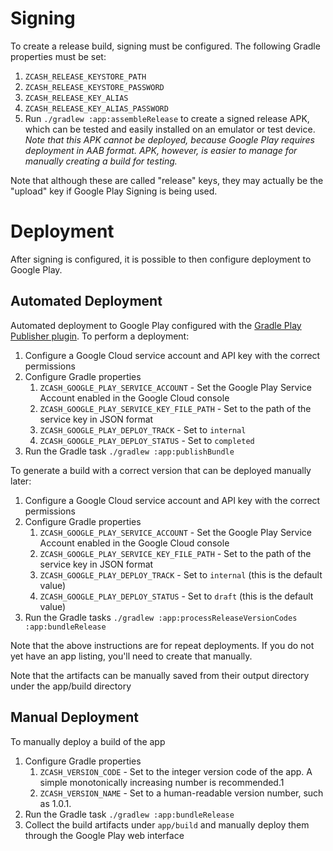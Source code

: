 # Signing
To create a release build, signing must be configured.  The following Gradle properties must be set:
1. `ZCASH_RELEASE_KEYSTORE_PATH`
1. `ZCASH_RELEASE_KEYSTORE_PASSWORD`
1. `ZCASH_RELEASE_KEY_ALIAS`
1. `ZCASH_RELEASE_KEY_ALIAS_PASSWORD`
1. Run `./gradlew :app:assembleRelease` to create a signed release APK, which can be tested and easily installed on an emulator or test device.  _Note that this APK cannot be deployed, because Google Play requires deployment in AAB format.  APK, however, is easier to manage for manually creating a build for testing._

Note that although these are called "release" keys, they may actually be the "upload" key if Google Play Signing is being used.

# Deployment
After signing is configured, it is possible to then configure deployment to Google Play.

## Automated Deployment
Automated deployment to Google Play configured with the [Gradle Play Publisher plugin](https://github.com/Triple-T/gradle-play-publisher).
To perform a deployment:
1. Configure a Google Cloud service account and API key with the correct permissions
1. Configure Gradle properties
    1. `ZCASH_GOOGLE_PLAY_SERVICE_ACCOUNT` - Set the Google Play Service Account enabled in the Google Cloud console
    1. `ZCASH_GOOGLE_PLAY_SERVICE_KEY_FILE_PATH` - Set to the path of the service key in JSON format
    1. `ZCASH_GOOGLE_PLAY_DEPLOY_TRACK` - Set to `internal`
    1. `ZCASH_GOOGLE_PLAY_DEPLOY_STATUS` - Set to `completed`
1. Run the Gradle task `./gradlew :app:publishBundle`

To generate a build with a correct version that can be deployed manually later:
1. Configure a Google Cloud service account and API key with the correct permissions
1. Configure Gradle properties
    1. `ZCASH_GOOGLE_PLAY_SERVICE_ACCOUNT` - Set the Google Play Service Account enabled in the Google Cloud console
    1. `ZCASH_GOOGLE_PLAY_SERVICE_KEY_FILE_PATH` - Set to the path of the service key in JSON format
    1. `ZCASH_GOOGLE_PLAY_DEPLOY_TRACK` - Set to `internal` (this is the default value)
    1. `ZCASH_GOOGLE_PLAY_DEPLOY_STATUS` - Set to `draft` (this is the default value)
1. Run the Gradle tasks `./gradlew :app:processReleaseVersionCodes :app:bundleRelease`

Note that the above instructions are for repeat deployments.  If you do not yet have an app listing, you'll need to create that manually.

Note that the artifacts can be manually saved from their output directory under the app/build directory

## Manual Deployment
To manually deploy a build of the app
1. Configure Gradle properties
    1. `ZCASH_VERSION_CODE` - Set to the integer version code of the app.  A simple monotonically increasing number is recommended.1
    1. `ZCASH_VERSION_NAME` - Set to a human-readable version number, such as 1.0.1.
1. Run the Gradle task `./gradlew :app:bundleRelease`
1. Collect the build artifacts under `app/build` and manually deploy them through the Google Play web interface